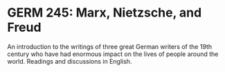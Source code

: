 # GERM 245: Marx, Nietzsche, and Freud

An introduction to the writings of three great German writers of the 19th century who have had enormous impact on the lives of people around the world. Readings and discussions in English.